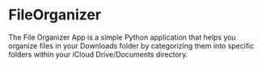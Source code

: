 # FileOrganizer
The File Organizer App is a simple Python application that helps you organize files in your Downloads folder by categorizing them into specific folders within your iCloud Drive/Documents directory.
